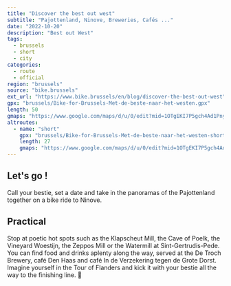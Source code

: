 ```yaml
---
title: "Discover the best out west"
subtitle: "Pajottenland, Ninove, Breweries, Cafés ..."
date: "2022-10-20"
description: "Best out West"
tags:
  - brussels
  - short
  - city
categories: 
  - route
  - official
region: "brussels"
source: "bike.brussels"
ext_url: "https://www.bike.brussels/en/blog/discover-the-best-out-west"
gpx: "brussels/Bike-for-Brussels-Met-de-beste-naar-het-westen.gpx"
length: 50
gmaps: "https://www.google.com/maps/d/u/0/edit?mid=1OTgEKI7P5gch4Ad1Pny3PLnutRCzmd41&usp=sharing"
altroutes:
  - name: "short"
    gpx: "brussels/Bike-for-Brussels-Met-de-beste-naar-het-westen-short.gpx"
    length: 27
    gmaps: "https://www.google.com/maps/d/u/0/edit?mid=1OTgEKI7P5gch4Ad1Pny3PLnutRCzmd41&usp=sharing"
---
```

## Let's go !

Call your bestie, set a date and take in the panoramas of the Pajottenland together on a bike ride to Ninove.

## Practical

Stop at poetic hot spots such as the Klapscheut Mill, the Cave of Poelk, the Vineyard Woestijn, the Zeppos Mill or the Watermill at Sint-Gertrudis-Pede. You can find food and drinks aplenty along the way, served at the De Troch Brewery, café Den Haas and café In de Verzekering tegen de Grote Dorst. Imagine yourself in the Tour of Flanders and kick it with your bestie all the way to the finishing line. 🚴